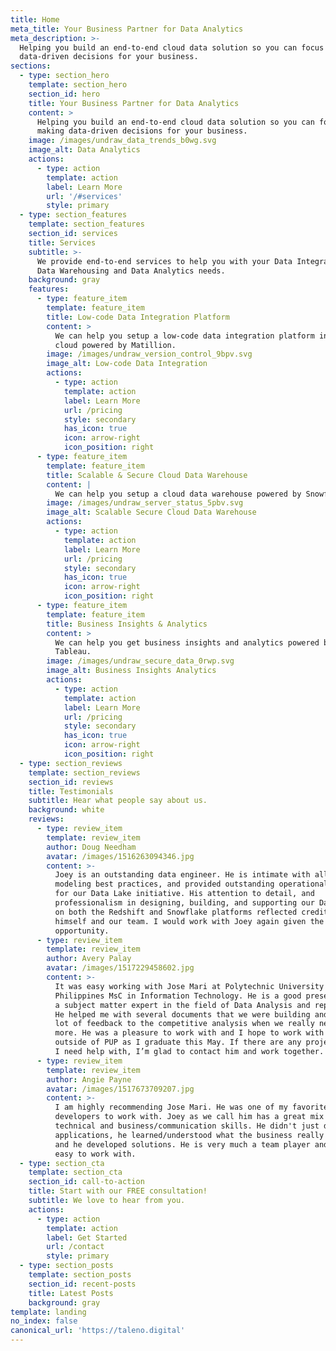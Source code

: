 ```yaml
---
title: Home
meta_title: Your Business Partner for Data Analytics
meta_description: >-
  Helping you build an end-to-end cloud data solution so you can focus on making
  data-driven decisions for your business.
sections:
  - type: section_hero
    template: section_hero
    section_id: hero
    title: Your Business Partner for Data Analytics
    content: >
      Helping you build an end-to-end cloud data solution so you can focus on
      making data-driven decisions for your business.
    image: /images/undraw_data_trends_b0wg.svg
    image_alt: Data Analytics
    actions:
      - type: action
        template: action
        label: Learn More
        url: '/#services'
        style: primary
  - type: section_features
    template: section_features
    section_id: services
    title: Services
    subtitle: >-
      We provide end-to-end services to help you with your Data Integration,
      Data Warehousing and Data Analytics needs.
    background: gray
    features:
      - type: feature_item
        template: feature_item
        title: Low-code Data Integration Platform
        content: >
          We can help you setup a low-code data integration platform in the
          cloud powered by Matillion.
        image: /images/undraw_version_control_9bpv.svg
        image_alt: Low-code Data Integration
        actions:
          - type: action
            template: action
            label: Learn More
            url: /pricing
            style: secondary
            has_icon: true
            icon: arrow-right
            icon_position: right
      - type: feature_item
        template: feature_item
        title: Scalable & Secure Cloud Data Warehouse
        content: |
          We can help you setup a cloud data warehouse powered by Snowflake.
        image: /images/undraw_server_status_5pbv.svg
        image_alt: Scalable Secure Cloud Data Warehouse
        actions:
          - type: action
            template: action
            label: Learn More
            url: /pricing
            style: secondary
            has_icon: true
            icon: arrow-right
            icon_position: right
      - type: feature_item
        template: feature_item
        title: Business Insights & Analytics
        content: >
          We can help you get business insights and analytics powered by
          Tableau.
        image: /images/undraw_secure_data_0rwp.svg
        image_alt: Business Insights Analytics
        actions:
          - type: action
            template: action
            label: Learn More
            url: /pricing
            style: secondary
            has_icon: true
            icon: arrow-right
            icon_position: right
  - type: section_reviews
    template: section_reviews
    section_id: reviews
    title: Testimonials
    subtitle: Hear what people say about us.
    background: white
    reviews:
      - type: review_item
        template: review_item
        author: Doug Needham
        avatar: /images/1516263094346.jpg
        content: >-
          Joey is an outstanding data engineer. He is intimate with all the data
          modeling best practices, and provided outstanding operational support
          for our Data Lake initiative. His attention to detail, and
          professionalism in designing, building, and supporting our Data Lake
          on both the Redshift and Snowflake platforms reflected credit upon
          himself and our team. I would work with Joey again given the
          opportunity.
      - type: review_item
        template: review_item
        author: Avery Palay
        avatar: /images/1517229458602.jpg
        content: >-
          It was easy working with Jose Mari at Polytechnic University of the
          Philippines MsC in Information Technology. He is a good presenter and
          a subject matter expert in the field of Data Analysis and reporting.
          He helped me with several documents that we were building and added a
          lot of feedback to the competitive analysis when we really needed
          more. He was a pleasure to work with and I hope to work with him again
          outside of PUP as I graduate this May. If there are any projects that
          I need help with, I’m glad to contact him and work together.
      - type: review_item
        template: review_item
        author: Angie Payne
        avatar: /images/1517673709207.jpg
        content: >-
          I am highly recommending Jose Mari. He was one of my favorite
          developers to work with. Joey as we call him has a great mix of
          technical and business/communication skills. He didn't just develop
          applications, he learned/understood what the business really wanted
          and he developed solutions. He is very much a team player and very
          easy to work with.
  - type: section_cta
    template: section_cta
    section_id: call-to-action
    title: Start with our FREE consultation!
    subtitle: We love to hear from you.
    actions:
      - type: action
        template: action
        label: Get Started
        url: /contact
        style: primary
  - type: section_posts
    template: section_posts
    section_id: recent-posts
    title: Latest Posts
    background: gray
template: landing
no_index: false
canonical_url: 'https://taleno.digital'
---
```

